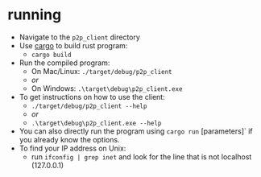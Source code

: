 # running

- Navigate to the `p2p_client` directory
- Use [cargo](https://doc.rust-lang.org/book/ch01-03-hello-cargo.html#building-and-running-a-cargo-project) to build rust program:
  - `cargo build`
- Run the compiled program:
  - On Mac/Linux: `./target/debug/p2p_client`
  - *or*
  - On Windows: `.\target\debug\p2p_client.exe`
- To get instructions on how to use the client:
  - `./target/debug/p2p_client --help`
  - *or*
  - `.\target\debug\p2p_client.exe --help`
- You can also directly run the program using `cargo run` [parameters]` if you already know the options.
- To find your IP address on Unix:
  - run `ifconfig | grep inet` and look for the line that is not localhost (127.0.0.1)